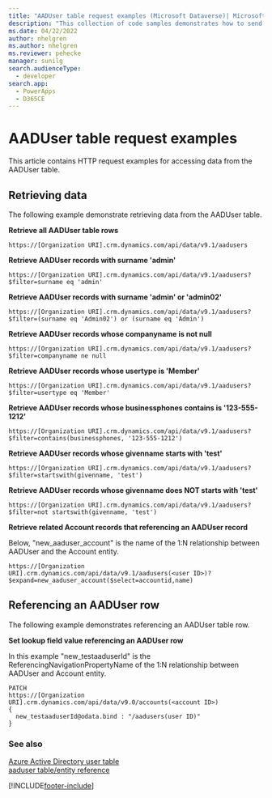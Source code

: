 ```yaml
---
title: "AADUser table request examples (Microsoft Dataverse)| Microsoft Docs"
description: "This collection of code samples demonstrates how to send HTTP requests for common AAD user table operations using the Microsoft Dataverse Web API."
ms.date: 04/22/2022
author: nhelgren
ms.author: nhelgren
ms.reviewer: pehecke
manager: sunilg
search.audienceType: 
  - developer
search.app: 
  - PowerApps
  - D365CE
---
```


# AADUser table request examples

This article contains HTTP request examples for accessing data from the AADUser table.

## Retrieving data

The following example demonstrate retrieving data from the AADUser table.

**Retrieve all AADUser table rows**

```http
https://[Organization URI].crm.dynamics.com/api/data/v9.1/aadusers  
```

**Retrieve AADUser records with surname 'admin'**

```http
https://[Organization URI].crm.dynamics.com/api/data/v9.1/aadusers?$filter=surname eq 'admin'
```

**Retrieve AADUser records with surname 'admin' or 'admin02'**

```http
https://[Organization URI].crm.dynamics.com/api/data/v9.1/aadusers?$filter=(surname eq 'Admin02') or (surname eq 'Admin')
```

**Retrieve AADUser records whose companyname is not null**

```http
https://[Organization URI].crm.dynamics.com/api/data/v9.1/aadusers?$filter=companyname ne null
```

**Retrieve AADUser records whose usertype is 'Member'**

```http
https://[Organization URI].crm.dynamics.com/api/data/v9.1/aadusers?$filter=usertype eq 'Member'
```

**Retrieve AADUser records whose businessphones contains is '123-555-1212'**

```http
https://[Organization URI].crm.dynamics.com/api/data/v9.1/aadusers?$filter=contains(businessphones, '123-555-1212')
```

**Retrieve AADUser records whose givenname starts with 'test'**

```http
https://[Organization URI].crm.dynamics.com/api/data/v9.1/aadusers?$filter=startswith(givenname, 'test')
```

**Retrieve AADUser records whose givenname does NOT starts with 'test'**

```http
https://[Organization URI].crm.dynamics.com/api/data/v9.1/aadusers?$filter=not startswith(givenname, 'test')
```

**Retrieve related Account records that referencing an AADUser record**  

Below, "new_aaduser_account" is the name of the 1:N relationship between AADUser and the Account entity.

```http
https://[Organization URI].crm.dynamics.com/api/data/v9.1/aadusers(<user ID>)?$expand=new_aaduser_account($select=accountid,name)
```

## Referencing an AADUser row

The following example demonstrates referencing an AADUser table row.

**Set lookup field value referencing an AADUser row**  

In this example "new_testaaduserId" is the ReferencingNavigationPropertyName of the 1:N relationship between AADUser and Account entity.

```http
PATCH
https://[Organization URI].crm.dynamics.com/api/data/v9.0/accounts(<account ID>)
{
  new_testaaduserId@odata.bind : "/aadusers(user ID)"
}
```

### See also

[Azure Active Directory user table](../aaduser-entity.md)  
[aaduser table/entity reference](../reference/entities/aaduser.md)

[!INCLUDE[footer-include](../../../includes/footer-banner.md)]